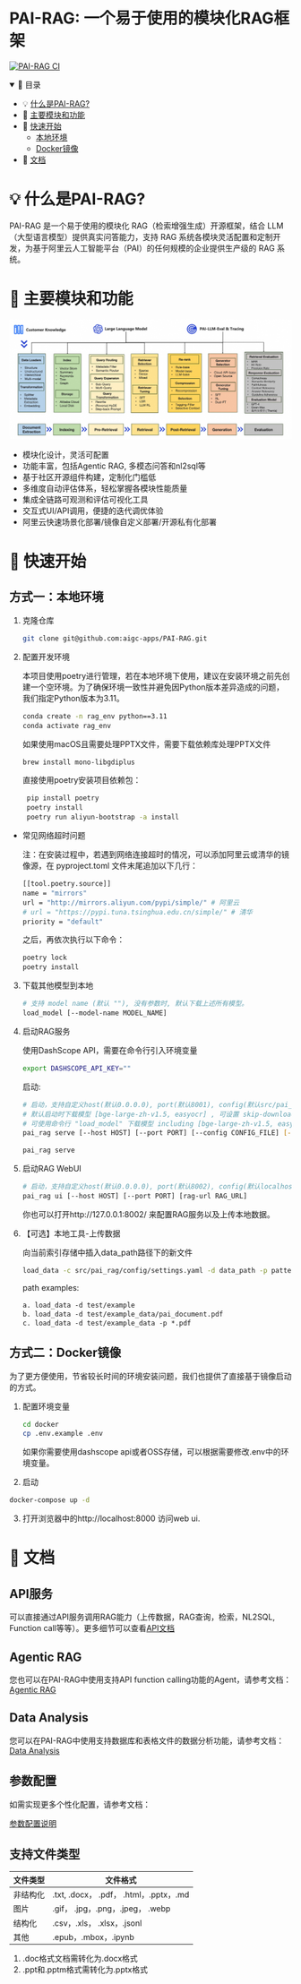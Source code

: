 <p align="center">
    <h1>PAI-RAG: 一个易于使用的模块化RAG框架 </h1>
</p>

[![PAI-RAG CI](https://github.com/aigc-apps/PAI-RAG/actions/workflows/main.yml/badge.svg)](https://github.com/aigc-apps/PAI-RAG/actions/workflows/main.yml)

<details open>
<summary></b>📕 目录</b></summary>

- 💡 [什么是PAI-RAG?](#什么是pai-rag)
- 🌟 [主要模块和功能](#主要模块和功能)
- 🔎 [快速开始](#快速开始)
  - [本地环境](#方式一本地环境)
  - [Docker镜像](#方式二docker镜像)
- 🔧 [文档](#文档)

</details>

# 💡 什么是PAI-RAG?

PAI-RAG 是一个易于使用的模块化 RAG（检索增强生成）开源框架，结合 LLM（大型语言模型）提供真实问答能力，支持 RAG 系统各模块灵活配置和定制开发，为基于阿里云人工智能平台（PAI）的任何规模的企业提供生产级的 RAG 系统。

# 🌟 主要模块和功能

![framework](docs/figures/framework.jpg)

- 模块化设计，灵活可配置
- 功能丰富，包括Agentic RAG, 多模态问答和nl2sql等
- 基于社区开源组件构建，定制化门槛低
- 多维度自动评估体系，轻松掌握各模块性能质量
- 集成全链路可观测和评估可视化工具
- 交互式UI/API调用，便捷的迭代调优体验
- 阿里云快速场景化部署/镜像自定义部署/开源私有化部署

# 🔎 快速开始

## 方式一：本地环境

1. 克隆仓库

   ```bash
   git clone git@github.com:aigc-apps/PAI-RAG.git
   ```

2. 配置开发环境

   本项目使用poetry进行管理，若在本地环境下使用，建议在安装环境之前先创建一个空环境。为了确保环境一致性并避免因Python版本差异造成的问题，我们指定Python版本为3.11。

   ```bash
   conda create -n rag_env python==3.11
   conda activate rag_env
   ```

   如果使用macOS且需要处理PPTX文件，需要下载依赖库处理PPTX文件

   ```bash
   brew install mono-libgdiplus
   ```

   直接使用poetry安装项目依赖包：

   ```bash
    pip install poetry
    poetry install
    poetry run aliyun-bootstrap -a install
   ```

- 常见网络超时问题

  注：在安装过程中，若遇到网络连接超时的情况，可以添加阿里云或清华的镜像源，在 pyproject.toml 文件末尾追加以下几行：

  ```bash
  [[tool.poetry.source]]
  name = "mirrors"
  url = "http://mirrors.aliyun.com/pypi/simple/" # 阿里云
  # url = "https://pypi.tuna.tsinghua.edu.cn/simple/" # 清华
  priority = "default"
  ```

  之后，再依次执行以下命令：

  ```bash
  poetry lock
  poetry install
  ```

3. 下载其他模型到本地

   ```bash
   # 支持 model name (默认 ""), 没有参数时, 默认下载上述所有模型。
   load_model [--model-name MODEL_NAME]
   ```

4. 启动RAG服务

   使用DashScope API，需要在命令行引入环境变量

   ```bash
   export DASHSCOPE_API_KEY=""
   ```

   启动:

   ```bash
   # 启动，支持自定义host(默认0.0.0.0), port(默认8001), config(默认src/pai_rag/config/settings.yaml), skip-download-models(不加为False)
   # 默认启动时下载模型 [bge-large-zh-v1.5, easyocr] , 可设置 skip-download-models 避免启动时下载模型.
   # 可使用命令行 "load_model" 下载模型 including [bge-large-zh-v1.5, easyocr, SGPT-125M-weightedmean-nli-bitfit, bge-large-zh-v1.5, bge-m3, bge-reranker-base, bge-reranker-large, paraphrase-multilingual-MiniLM-L12-v2, qwen_1.8b, text2vec-large-chinese]
   pai_rag serve [--host HOST] [--port PORT] [--config CONFIG_FILE] [--skip-download-models]
   ```

   ```bash
   pai_rag serve
   ```

5. 启动RAG WebUI

   ```bash
   # 启动，支持自定义host(默认0.0.0.0), port(默认8002), config(默认localhost:8001)
   pai_rag ui [--host HOST] [--port PORT] [rag-url RAG_URL]
   ```

   你也可以打开http://127.0.0.1:8002/ 来配置RAG服务以及上传本地数据。

6. 【可选】本地工具-上传数据

   向当前索引存储中插入data_path路径下的新文件

   ```bash
   load_data -c src/pai_rag/config/settings.yaml -d data_path -p pattern
   ```

   path examples:

   ```
   a. load_data -d test/example
   b. load_data -d test/example_data/pai_document.pdf
   c. load_data -d test/example_data -p *.pdf

   ```

## 方式二：Docker镜像

为了更方便使用，节省较长时间的环境安装问题，我们也提供了直接基于镜像启动的方式。

1. 配置环境变量

   ```bash
   cd docker
   cp .env.example .env
   ```

   如果你需要使用dashscope api或者OSS存储，可以根据需要修改.env中的环境变量。

2. 启动

```bash
docker-compose up -d
```

3. 打开浏览器中的http://localhost:8000 访问web ui.

# 🔧 文档

## API服务

可以直接通过API服务调用RAG能力（上传数据，RAG查询，检索，NL2SQL, Function call等等）。更多细节可以查看[API文档](./docs/api_zh.md)

## Agentic RAG

您也可以在PAI-RAG中使用支持API function calling功能的Agent，请参考文档：
[Agentic RAG](./docs/agentic_rag.md)

## Data Analysis

您可以在PAI-RAG中使用支持数据库和表格文件的数据分析功能，请参考文档：[Data Analysis](./docs/data_analysis_doc.md)

## 参数配置

如需实现更多个性化配置，请参考文档：

[参数配置说明](./docs/config_guide_cn.md)

## 支持文件类型

| 文件类型 | 文件格式                               |
| -------- | -------------------------------------- |
| 非结构化 | .txt, .docx， .pdf， .html，.pptx，.md |
| 图片     | .gif， .jpg，.png，.jpeg， .webp       |
| 结构化   | .csv，.xls， .xlsx，.jsonl             |
| 其他     | .epub，.mbox，.ipynb                   |

1. .doc格式文档需转化为.docx格式
2. .ppt和.pptm格式需转化为.pptx格式

